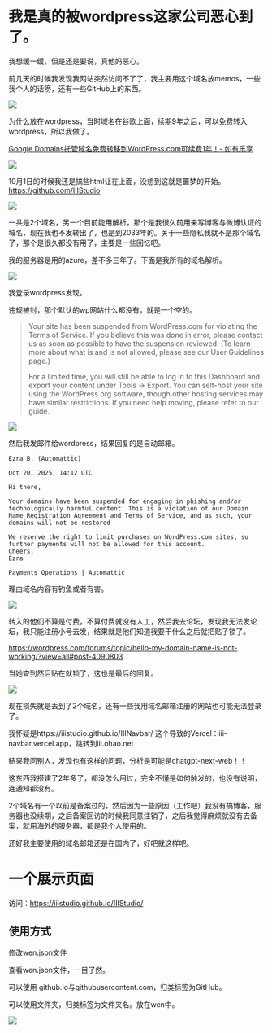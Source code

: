 # 我是真的被wordpress这家公司恶心到了。

我想缓一缓，但是还是要说，真他妈恶心。

前几天的时候我发现我网站突然访问不了了，我主要用这个域名放memos，一些我个人的话痨，还有一些GitHub上的东西。

![](./img/QQ文件%2020251022201658.jpg)

为什么放在wordpress，当时域名在谷歌上面，续期9年之后，可以免费转入wordpress，所以我做了。

[Google Domains托管域名免费转移到WordPress.com可续费1年！- 如有乐享](https://51.ruyo.net/18447.html)

![](./img/QQ文件%2020251022192807.jpg)

10月1日的时候我还是搞些html让在上面，没想到这就是噩梦的开始。https://github.com/IIIStudio

![](./img/QQ文件%2020251022192444.jpg)

一共是2个域名，另一个目前能用解析，那个是我很久前用来写博客与微博认证的域名，现在我也不发转出了，也是到2033年的。关于一些隐私我就不是那个域名了，那个是很久都没有用了，主要是一些回忆吧。

我的服务器是用的azure，差不多三年了。下面是我所有的域名解析。

![](./img/2025-10-22_193148.png)

我登录wordpress发现。

违规被封，那个默认的wp网站什么都没有，就是一个空的。

> Your site has been suspended from WordPress.com for violating the Terms of Service. If you believe this was done in error, please contact us as soon as possible to have the suspension reviewed. (To learn more about what is and is not allowed, please see our User Guidelines page.)
> 
> For a limited time, you will still be able to log in to this Dashboard and export your content under Tools → Export. You can self-host your site using the WordPress.org software, though other hosting services may have similar restrictions. If you need help moving, please refer to our guide.

![](./img/QQ文件%2020251022193858.jpg)

然后我发邮件给wordpress，结果回复的是自动邮箱。

```
Ezra B. (Automattic)

Oct 20, 2025, 14:12 UTC

Hi there,
 
Your domains have been suspended for engaging in phishing and/or technologically harmful content. This is a violation of our Domain Name Registration Agreement and Terms of Service, and as such, your domains will not be restored
 
We reserve the right to limit purchases on WordPress.com sites, so further payments will not be allowed for this account.
Cheers,
Ezra

Payments Operations | Automattic
```
理由域名内容有钓鱼或者有害。

![](./img/QQ文件%2020251022194220.jpg)

转入的他们不算是付费，不算付费就没有人工，然后我去论坛，发现我无法发论坛，我只能注册小号去发，结果就是他们知道我要干什么之后就把贴子锁了。

https://wordpress.com/forums/topic/hello-my-domain-name-is-not-working/?view=all#post-4090803

当她查到然后贴在就锁了，这也是最后的回复。

![](./img/QQ文件%2020251022195107.jpg)

现在损失就是丢到了2个域名，还有一些我用域名邮箱注册的网站也可能无法登录了。

我怀疑是https://iiistudio.github.io/IIINavbar/ 这个导致的Vercel：iii-navbar.vercel.app，跳转到iii.ohao.net

结果我问别人，发现也有这样的问题，分析是可能是chatgpt-next-web！！

这东西我搭建了2年多了，都没怎么用过，完全不懂是如何触发的，也没有说明，连通知都没有。

2个域名有一个以前是备案过的，然后因为一些原因（工作吧）我没有搞博客，服务器也没续期，之后备案回访的时候我同意注销了，之后我觉得麻烦就没有去备案，就用海外的服务器，都是我个人使用的。

还好我主要使用的域名邮箱还是在国内了，好吧就这样吧。

# 一个展示页面

访问：https://iiistudio.github.io/IIIStudio/

## 使用方式

修改wen.json文件

查看wen.json文件，一目了然。

可以使用 github.io与githubusercontent.com，归类标签为GitHub。

可以使用文件夹，归类标签为文件夹名。放在wen中。

![](./image/1.jpg)
